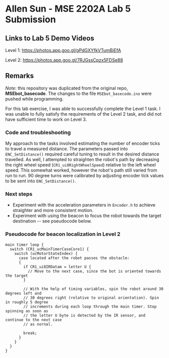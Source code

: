 # Allen Sun - MSE 2202A Lab 5 Submission

## Links to Lab 5 Demo Videos
Level 1: https://photos.app.goo.gl/gPdGXYfkVTumBiEfA

Level 2: https://photos.app.goo.gl/7RJGssCpzx5FDSe88

## Remarks

*Note*: this repository was duplicated from the original repo, **MSEbot_basecode**. The changes to the file `MSEbot_basecode.ino` were pushed while programming.

For this lab exercise, I was able to successfully complete the Level 1 task. I was unable to fully satisfy the requirements of the Level 2 task, and did not have sufficient time to work on Level 3.

### Code and troubleshooting
My approach to the tasks involved estimating the number of encoder ticks to travel a measured distance. The parameters passed into `ENC_SetDistance()` required careful tuning to result in the desired distance travelled. As well, I attempted to straighten the robot's path by decreasing the right wheel speed (`CR1_ui8RightWheelSpeed`) relative to the left wheel speed. This somewhat worked, however the robot's path still varied from run to run. 90 degree turns were calibrated by adjusting encoder tick values to be sent into `ENC_SetDistance()`.

### Next steps
- Experiment with the acceleration parameters in `Encoder.h` to achieve straighter and more consistent motion.
- Experiment with using the beacon to focus the robot towards the target destination -- see pseudocode below.

### Pseudocode for beacon localization in Level 2
```
main timer loop {
  switch (CR1_ucMainTimerCaseCore1) {
    switch (ucMotorStateIndex) {
      case located after the robot passes the obstacle:
      {
        if CR1_ui8IRDatam = letter U {
          // Move to the next case, since the bot is oriented towards the target
        }
        
        // With the help of timing variables, spin the robot around 30 degrees left and 
        // 30 degrees right (relative to original orientation). Spin in roughly 5 degree 
        // increments during each loop through the main timer. Stop spinning as soon as
        // the letter U byte is detected by the IR sensor, and continue to the next case 
        // as nornal.
        
        break;
      }
    }
  }
}
```
